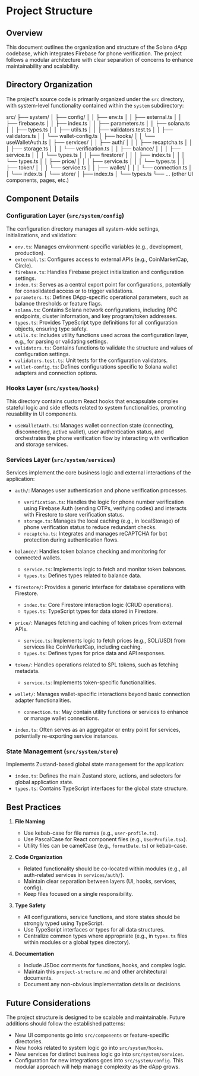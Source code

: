 
# Project Structure

## Overview
This document outlines the organization and structure of the Solana dApp codebase, which integrates Firebase for phone verification. The project follows a modular architecture with clear separation of concerns to enhance maintainability and scalability.

## Directory Organization
The project's source code is primarily organized under the `src` directory, with system-level functionality contained within the `system` subdirectory:

src/
├── system/
│ ├── config/
│ │ ├── env.ts
│ │ ├── external.ts
│ │ ├── firebase.ts
│ │ ├── index.ts
│ │ ├── parameters.ts
│ │ ├── solana.ts
│ │ ├── types.ts
│ │ ├── utils.ts
│ │ ├── validators.test.ts
│ │ ├── validators.ts
│ │ └── wallet-config.ts
│ ├── hooks/
│ │ └── useWalletAuth.ts
│ ├── services/
│ │ ├── auth/
│ │ │ ├── recaptcha.ts
│ │ │ ├── storage.ts
│ │ │ └── verification.ts
│ │ ├── balance/
│ │ │ ├── service.ts
│ │ │ └── types.ts
│ │ ├── firestore/
│ │ │ ├── index.ts
│ │ │ └── types.ts
│ │ ├── price/
│ │ │ ├── service.ts
│ │ │ └── types.ts
│ │ ├── token/
│ │ │ └── service.ts
│ │ ├── wallet/
│ │ │ └── connection.ts
│ │ └── index.ts
│ └── store/
│ ├── index.ts
│ └── types.ts
└── ... (other UI components, pages, etc.)

## Component Details

### Configuration Layer (`src/system/config`)
The configuration directory manages all system-wide settings, initializations, and validation:

- `env.ts`: Manages environment-specific variables (e.g., development, production).
- `external.ts`: Configures access to external APIs (e.g., CoinMarketCap, Circle).
- `firebase.ts`: Handles Firebase project initialization and configuration settings.
- `index.ts`: Serves as a central export point for configurations, potentially for consolidated access or to trigger validations.
- `parameters.ts`: Defines DApp-specific operational parameters, such as balance thresholds or feature flags.
- `solana.ts`: Contains Solana network configurations, including RPC endpoints, cluster information, and key program/token addresses.
- `types.ts`: Provides TypeScript type definitions for all configuration objects, ensuring type safety.
- `utils.ts`: Includes utility functions used across the configuration layer, e.g., for parsing or validating settings.
- `validators.ts`: Contains functions to validate the structure and values of configuration settings.
- `validators.test.ts`: Unit tests for the configuration validators.
- `wallet-config.ts`: Defines configurations specific to Solana wallet adapters and connection options.

### Hooks Layer (`src/system/hooks`)
This directory contains custom React hooks that encapsulate complex stateful logic and side effects related to system functionalities, promoting reusability in UI components.

- `useWalletAuth.ts`: Manages wallet connection state (connecting, disconnecting, active wallet), user authentication status, and orchestrates the phone verification flow by interacting with verification and storage services.

### Services Layer (`src/system/services`)
Services implement the core business logic and external interactions of the application:

- `auth/`: Manages user authentication and phone verification processes.
  - `verification.ts`: Handles the logic for phone number verification using Firebase Auth (sending OTPs, verifying codes) and interacts with Firestore to store verification status.
  - `storage.ts`: Manages the local caching (e.g., in localStorage) of phone verification status to reduce redundant checks.
  - `recaptcha.ts`: Integrates and manages reCAPTCHA for bot protection during authentication flows.

- `balance/`: Handles token balance checking and monitoring for connected wallets.
  - `service.ts`: Implements logic to fetch and monitor token balances.
  - `types.ts`: Defines types related to balance data.

- `firestore/`: Provides a generic interface for database operations with Firestore.
  - `index.ts`: Core Firestore interaction logic (CRUD operations).
  - `types.ts`: TypeScript types for data stored in Firestore.

- `price/`: Manages fetching and caching of token prices from external APIs.
  - `service.ts`: Implements logic to fetch prices (e.g., SOL/USD) from services like CoinMarketCap, including caching.
  - `types.ts`: Defines types for price data and API responses.

- `token/`: Handles operations related to SPL tokens, such as fetching metadata.
  - `service.ts`: Implements token-specific functionalities.

- `wallet/`: Manages wallet-specific interactions beyond basic connection adapter functionalities.
  - `connection.ts`: May contain utility functions or services to enhance or manage wallet connections.

- `index.ts`: Often serves as an aggregator or entry point for services, potentially re-exporting service instances.

### State Management (`src/system/store`)
Implements Zustand-based global state management for the application:

- `index.ts`: Defines the main Zustand store, actions, and selectors for global application state.
- `types.ts`: Contains TypeScript interfaces for the global state structure.

## Best Practices

1. **File Naming**
   - Use kebab-case for file names (e.g., `user-profile.ts`).
   - Use PascalCase for React component files (e.g., `UserProfile.tsx`).
   - Utility files can be camelCase (e.g., `formatDate.ts`) or kebab-case.

2. **Code Organization**
   - Related functionality should be co-located within modules (e.g., all auth-related services in `services/auth/`).
   - Maintain clear separation between layers (UI, hooks, services, config).
   - Keep files focused on a single responsibility.

3. **Type Safety**
   - All configurations, service functions, and store states should be strongly typed using TypeScript.
   - Use TypeScript interfaces or types for all data structures.
   - Centralize common types where appropriate (e.g., in `types.ts` files within modules or a global types directory).

4. **Documentation**
   - Include JSDoc comments for functions, hooks, and complex logic.
   - Maintain this `project-structure.md` and other architectural documents.
   - Document any non-obvious implementation details or decisions.

## Future Considerations

The project structure is designed to be scalable and maintainable. Future additions should follow the established patterns:
- New UI components go into `src/components` or feature-specific directories.
- New hooks related to system logic go into `src/system/hooks`.
- New services for distinct business logic go into `src/system/services`.
- Configuration for new integrations goes into `src/system/config`.
This modular approach will help manage complexity as the dApp grows.